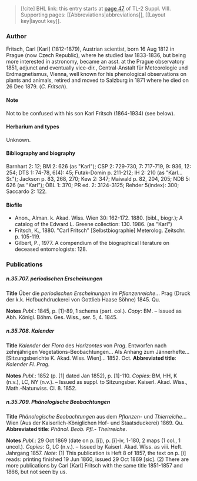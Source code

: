 > [!cite] BHL link: this entry starts at [page 47](https://www.biodiversitylibrary.org/item/103832#page/59/mode/1up) of TL-2 Suppl. VIII.
> Supporting pages: [[Abbreviations|abbreviations]], [[Layout key|layout key]].

### Author

Fritsch, Carl \[Karl\] (1812-1879), Austrian scientist, born 16 Aug 1812 in Prague (now Czech Republic), where he studied law 1833-1836, but being more interested in astronomy, became an asst. at the Prague observatory 1851, adjunct and eventually vice-dir., Central-Anstalt für Meteorologie und Erdmagnetismus, Vienna, well known for his phenological observations on plants and animals, retired and moved to Salzburg in 1871 where he died on 26 Dec 1879. (*C. Fritsch*).

#### Note

Not to be confused with his son Karl Fritsch (1864-1934) (see below).

#### Herbarium and types

Unknown.

#### Bibliography and biography

Barnhart 2: 12; BM 2: 626 (as "Karl"); CSP 2: 729-730, 7: 717-719, 9: 936, 12: 254; DTS 1: 74-78, 6(4): 45; Futak-Domin p. 211-212; IH 2: 210 (as "Karl... Sr."); Jackson p. 83, 268, 270; Kew 2: 347; Maiwald p. 82, 204, 205; NDB 5: 626 (as "Karl"); ÖBL 1: 370; PR ed. 2: 3124-3125; Rehder 5(index): 300; Saccardo 2: 122.

#### Biofile

- Anon., Alman. k. Akad. Wiss. Wien 30: 162-172. 1880. (bibl., biogr.); A catalog of the Edward L. Greene collection: 130. 1986. (as "Karl")
- Fritsch, K., 1880. "Carl Fritsch" \[Selbstbiographie\] Meterolog. Zeitschr. p. 105-119.
- Gilbert, P., 1977. A compendium of the biographical literature on deceased entomologists: 128.

### Publications

##### n.35.707. periodischen Erscheinungen

**Title**
Über die *periodischen Erscheinungen* im *Pflanzenreiche*... Prag (Druck der k.k. Hofbuchdruckerei von Gottlieb Haase Söhne) 1845. Qu.

**Notes**
*Publ*.: 1845, p. \[1\]-89, 1 schema (part. col.). *Copy*: BM. – Issued as Abh. Königl. Böhm. Ges. Wiss., ser. 5, 4. 1845.

##### n.35.708. Kalender

**Title**
*Kalender* der *Flora* des *Horizontes* von *Prag*. Entworfen nach zehnjährigen Vegetations-Beobachtungen... Als Anhang zum Jännerhefte... \[Sitzungsberichte K. Akad. Wiss. Wien\]... 1852. Oct.
**Abbreviated title**: *Kalender Fl. Prag*.

**Notes**
*Publ*.: 1852 (p. \[1\] dated Jan 1852), p. \[1\]-110. *Copies*: BM, HH, K (n.v.), LC, NY (n.v.). – Issued as suppl. to Sitzungsber. Kaiserl. Akad. Wiss., Math.-Naturwiss. Cl. 8. 1852.

##### n.35.709. Phänologische Beobachtungen

**Title**
*Phänologische Beobachtungen* aus dem *Pflanzen*- und *Thierreiche*... Wien (Aus der Kaiserlich-Königlichen Hof- und Staatsduckerei) 1869. Qu.
**Abbreviated title**: *Phänol. Beob. Pfl.- Theirreiche*.

**Notes**
*Publ*.: 29 Oct 1869 (date on p. \[i\]), p. \[i\]-iv, 1-180, 2 maps (1 col., 1 uncol.). *Copies*: G, LC (n.v.). – Issued by Kaiserl. Akad. Wiss. as viii. Heft. Jahrgang 1857.
*Note*: (1) This publication is Heft 8 of 1857, the text on p. \[i\] reads: printing finished 19 Jun 1860, issued 29 Oct 1869 \[sic\]. (2) There are more publications by Carl \[Karl\] Fritsch with the same title 1851-1857 and 1866, but not seen by us.

